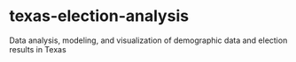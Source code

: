 # texas-election-analysis
Data analysis, modeling, and visualization of demographic data and election results in Texas 
